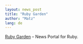 ```yaml
---
layout: news_post
title: "Ruby Garden"
author: "Matz"
lang: de
---
```


[Ruby Garden][1] – News Portal for Ruby.



[1]: http://www.rubygarden.org/ 

